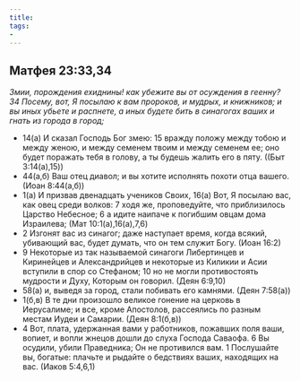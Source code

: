```yaml
---
title: 
tags: 
- 
---
```


## Матфея 23:33,34

*Змии, порождения ехиднины! как убежите вы от осуждения в геенну? 34 Посему, вот, Я посылаю к вам пророков, и мудрых, и книжников; и вы иных убьете и распнете, а иных будете бить в синагогах ваших и гнать из города в город;*

- 14(а) И сказал Господь Бог змею: 15 вражду положу между тобою и между женою, и между семенем твоим и между семенем ее; оно будет поражать тебя в голову, а ты будешь жалить его в пяту. ((Быт 3:14(а),15))
- 44(а,б) Ваш отец диавол; и вы хотите исполнять похоти отца вашего. (Иоан 8:44(а,б))
- 1(а) И призвав двенадцать учеников Своих, 16(а) Вот, Я посылаю вас, как овец среди волков: 7 ходя же, проповедуйте, что приблизилось Царство Небесное; 6 а идите наипаче к погибшим овцам дома Израилева; (Мат 10:1(а),16(а),7,6)
- 2 Изгонят вас из синагог; даже наступает время, когда всякий, убивающий вас, будет думать, что он тем служит Богу. (Иоан 16:2)
- 9 Некоторые из так называемой синагоги Либертинцев и Киринейцев и Александрийцев и некоторые из Киликии и Асии вступили в спор со Стефаном; 10 но не могли противостоять мудрости и Духу, Которым он говорил. (Деян 6:9,10)
- 58(а) и, выведя за город, стали побивать его камнями. (Деян 7:58(а))
- 1(б,в) В те дни произошло великое гонение на церковь в Иерусалиме; и все, кроме Апостолов, рассеялись по разным местам Иудеи и Самарии. (Деян 8:1(б,в))
- 4 Вот, плата, удержанная вами у работников, пожавших поля ваши, вопиет, и вопли жнецов дошли до слуха Господа Саваофа. 6 Вы осудили, убили Праведника; Он не противился вам. 1 Послушайте вы, богатые: плачьте и рыдайте о бедствиях ваших, находящих на вас. (Иаков 5:4,6,1)